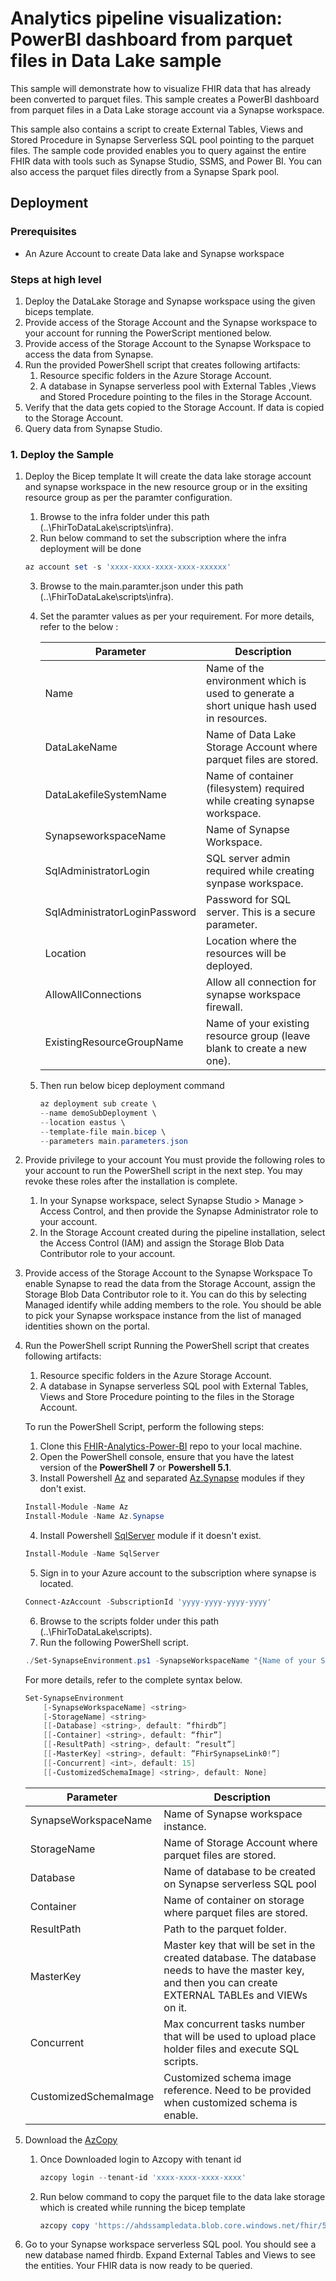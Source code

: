 # Analytics pipeline visualization: PowerBI dashboard from parquet files in Data Lake sample

This sample will demonstrate how to visualize FHIR data that has already been converted to parquet files. This sample creates a PowerBI dashboard from parquet files in a Data Lake storage account via a Synapse workspace.

This sample also contains a script to create External Tables, Views and Stored Procedure in Synapse Serverless SQL pool pointing to the parquet files. The sample code provided enables you to query against the entire FHIR data with tools such as Synapse Studio, SSMS, and Power BI. You can also access the parquet files directly from a Synapse Spark pool.

## Deployment

### Prerequisites

- An Azure Account to create Data lake and Synapse workspace

### Steps at high level

1. Deploy the DataLake Storage and Synapse workspace using the given biceps template.
2. Provide access of the Storage Account and the Synapse workspace to your account for running the PowerScript mentioned below.
3. Provide access of the Storage Account to the Synapse Workspace to access the data from Synapse.
4. Run the provided PowerShell script that creates following artifacts:
    1. Resource specific folders in the Azure Storage Account.
    1. A database in Synapse serverless pool with External Tables ,Views and Stored Procedure pointing to the files in the Storage Account.
5. Verify that the data gets copied to the Storage Account. If data is copied to the Storage Account.
6. Query data from Synapse Studio.

### 1. Deploy the Sample
1. Deploy the Bicep template
It will create the data lake storage account and synapse workspace in the new resource group or in the exsiting resource group as per the paramter configuration.

    1. Browse to the infra folder under this path (..\FhirToDataLake\scripts\infra).
    2. Run below command to set the subscription where the infra deployment will be done
    ```Powershell
    az account set -s 'xxxx-xxxx-xxxx-xxxx-xxxxxx'
    ```
    3. Browse to the main.paramter.json under this path (..\FhirToDataLake\scripts\infra).
    4. Set the paramter values as per your requirement. For more details, refer to the below :

        |Parameter   | Description   |
        |---|---|
        | Name | Name of the environment which is used to generate a short unique hash used in resources. |
        | DataLakeName | Name of Data Lake Storage Account where parquet files are stored. |
        | DataLakefileSystemName | Name of container (filesystem) required while creating synapse workspace. |
        | SynapseworkspaceName | Name of Synapse Workspace. |
        | SqlAdministratorLogin | SQL server admin required while creating synpase workspace. |
        | SqlAdministratorLoginPassword | Password for SQL server. This is a secure parameter. |
        | Location | Location where the resources will be deployed. |
        | AllowAllConnections | Allow all connection for synapse workspace firewall. |
        | ExistingResourceGroupName | Name of your existing resource group (leave blank to create a new one). |

	5. Then run below bicep deployment command
        ```Powershell
        az deployment sub create \
        --name demoSubDeployment \
        --location eastus \
        --template-file main.bicep \
        --parameters main.parameters.json
        ```
2. Provide privilege to your account
You must provide the following roles to your account to run the PowerShell script in the next step. You may revoke these roles after the installation is complete.

    1. In your Synapse workspace, select Synapse Studio > Manage > Access Control, and then provide the Synapse Administrator role to your account.
    2. In the Storage Account created during the pipeline installation, select the Access Control (IAM) and assign the Storage Blob Data Contributor role to your account.

3. Provide access of the Storage Account to the Synapse Workspace
To enable Synapse to read the data from the Storage Account, assign the Storage Blob Data Contributor role to it. You can do this by selecting Managed identify while adding members to the role. You should be able to pick your Synapse workspace instance from the list of managed identities shown on the portal.

4. Run the PowerShell script
Running the PowerShell script that creates following artifacts:

    1. Resource specific folders in the Azure Storage Account.
    2. A database in Synapse serverless SQL pool with External Tables, Views and Store Procedure pointing to the files in the Storage Account.

    To run the PowerShell Script, perform the following steps:

    1. Clone this [FHIR-Analytics-Power-BI](https://github.com/Azure-Samples/azure-health-data-services-samples) repo to your local machine.
    2. Open the PowerShell console, ensure that you have the latest version of the **PowerShell 7** or **Powershell 5.1**.
    3. Install Powershell [Az](https://docs.microsoft.com/en-us/powershell/azure/install-az-ps?view=azps-7.1.0) and separated [Az.Synapse](https://docs.microsoft.com/en-us/cli/azure/synapse?view=azure-cli-latest) modules if they don't exist.
    ``` PowerShell
    Install-Module -Name Az
    Install-Module -Name Az.Synapse
    ```
    4. Install Powershell [SqlServer](https://learn.microsoft.com/en-us/sql/powershell/download-sql-server-ps-module?view=sql-server-ver16) module if it doesn't exist.
    ``` PowerShell
    Install-Module -Name SqlServer
    ```
    5. Sign in to your Azure account to the subscription where synapse is located.
    ``` PowerShell
    Connect-AzAccount -SubscriptionId 'yyyy-yyyy-yyyy-yyyy'
    ```
    6. Browse to the scripts folder under this path (..\FhirToDataLake\scripts).
    7. Run the following PowerShell script. 
    ```Powershell
    ./Set-SynapseEnvironment.ps1 -SynapseWorkspaceName "{Name of your Synapse workspace instance}" -StorageName "{Name of your storage account where Parquet files will be written}".
    ```
    For more details, refer to the complete syntax below.
    ``` PowerShell
    Set-SynapseEnvironment
        [-SynapseWorkspaceName] <string>
        [-StorageName] <string>
        [[-Database] <string>, default: “fhirdb”]
        [[-Container] <string>, default: “fhir”]
        [[-ResultPath] <string>, default: “result”]
        [[-MasterKey] <string>, default: ”FhirSynapseLink0!”]
        [[-Concurrent] <int>, default: 15]
        [[-CustomizedSchemaImage] <string>, default: None]
    ```

    |Parameter   | Description   |
    |---|---|
    | SynapseWorkspaceName | Name of Synapse workspace instance. |
    | StorageName | Name of Storage Account where parquet files are stored. |
    | Database | Name of database to be created on Synapse serverless SQL pool |
    | Container | Name of container on storage where parquet files are stored. |
    | ResultPath | Path to the parquet folder. |
    | MasterKey | Master key that will be set in the created database. The database needs to have the master key, and then you can create EXTERNAL TABLEs and VIEWs on it. |
    | Concurrent | Max concurrent tasks number that will be used to upload place holder files and execute SQL scripts. |
    | CustomizedSchemaImage | Customized schema image reference. Need to be provided when customized schema is enable. |

5. Download the [AzCopy](https://learn.microsoft.com/en-us/azure/storage/common/storage-use-azcopy-v10)

    1. Once Downloaded login to Azcopy with tenant id
        ```Powershell
        azcopy login --tenant-id 'xxxx-xxxx-xxxx-xxxx'  
        ```
    2. Run below command to copy the parquet file to the data lake storage which is created while running the bicep template

        ```Powershell
        azcopy copy 'https://ahdssampledata.blob.core.windows.net/fhir/50k/fhir/result' 'https://{DestinationstorageAccountName}.blob.core.windows.net/fhir' --recursive
        ```

6. Go to your Synapse workspace serverless SQL pool. You should see a new database named fhirdb. Expand External Tables and Views to see the entities. Your FHIR data is now ready to be queried.
